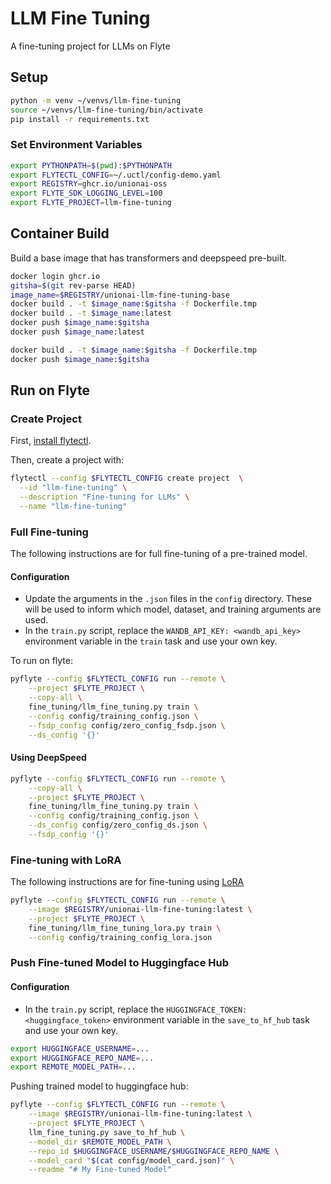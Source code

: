 # LLM Fine Tuning

A fine-tuning project for LLMs on Flyte


## Setup

```bash
python -m venv ~/venvs/llm-fine-tuning
source ~/venvs/llm-fine-tuning/bin/activate
pip install -r requirements.txt
```

### Set Environment Variables

```bash
export PYTHONPATH=$(pwd):$PYTHONPATH
export FLYTECTL_CONFIG=~/.uctl/config-demo.yaml
export REGISTRY=ghcr.io/unionai-oss
export FLYTE_SDK_LOGGING_LEVEL=100
export FLYTE_PROJECT=llm-fine-tuning
```

## Container Build

Build a base image that has transformers and deepspeed pre-built.

```bash
docker login ghcr.io
gitsha=$(git rev-parse HEAD)
image_name=$REGISTRY/unionai-llm-fine-tuning-base
docker build . -t $image_name:$gitsha -f Dockerfile.tmp
docker build . -t $image_name:latest
docker push $image_name:$gitsha
docker push $image_name:latest
```

```bash
docker build . -t $image_name:$gitsha -f Dockerfile.tmp
docker push $image_name:$gitsha
```

## Run on Flyte

### Create Project

First, [install flytectl](https://docs.flyte.org/projects/flytectl/en/latest/).

Then, create a project with:

```bash
flytectl --config $FLYTECTL_CONFIG create project  \
  --id "llm-fine-tuning" \
  --description "Fine-tuning for LLMs" \
  --name "llm-fine-tuning"
```

### Full Fine-tuning

The following instructions are for full fine-tuning of a pre-trained model.

#### Configuration

- Update the arguments in the `.json` files in the `config` directory. These
  will be used to inform which model, dataset, and training arguments are used.
- In the `train.py` script, replace the `WANDB_API_KEY: <wandb_api_key>`
  environment variable in the `train` task and use your own key.

To run on flyte:

```bash
pyflyte --config $FLYTECTL_CONFIG run --remote \
    --project $FLYTE_PROJECT \
    --copy-all \
    fine_tuning/llm_fine_tuning.py train \
    --config config/training_config.json \
    --fsdp_config config/zero_config_fsdp.json \
    --ds_config '{}'
```

#### Using DeepSpeed

```bash
pyflyte --config $FLYTECTL_CONFIG run --remote \
    --copy-all \
    --project $FLYTE_PROJECT \
    fine_tuning/llm_fine_tuning.py train \
    --config config/training_config.json \
    --ds_config config/zero_config_ds.json \
    --fsdp_config '{}'
```

### Fine-tuning with LoRA

The following instructions are for fine-tuning using [LoRA](https://arxiv.org/abs/2106.09685)

```bash
pyflyte --config $FLYTECTL_CONFIG run --remote \
    --image $REGISTRY/unionai-llm-fine-tuning:latest \
    --project $FLYTE_PROJECT \
    fine_tuning/llm_fine_tuning_lora.py train \
    --config config/training_config_lora.json
```

### Push Fine-tuned Model to Huggingface Hub

#### Configuration

- In the `train.py` script, replace the `HUGGINGFACE_TOKEN: <huggingface_token>`
  environment variable in the `save_to_hf_hub` task and use your own key.

```bash
export HUGGINGFACE_USERNAME=...
export HUGGINGFACE_REPO_NAME=...
export REMOTE_MODEL_PATH=...
```

Pushing trained model to huggingface hub:

```bash
pyflyte --config $FLYTECTL_CONFIG run --remote \
    --image $REGISTRY/unionai-llm-fine-tuning:latest \
    --project $FLYTE_PROJECT \
    llm_fine_tuning.py save_to_hf_hub \
    --model_dir $REMOTE_MODEL_PATH \
    --repo_id $HUGGINGFACE_USERNAME/$HUGGINGFACE_REPO_NAME \
    --model_card "$(cat config/model_card.json)" \
    --readme "# My Fine-tuned Model"
```
